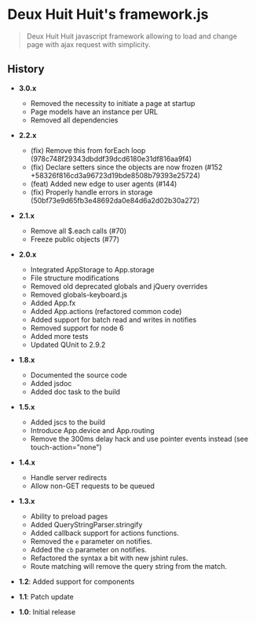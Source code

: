# Deux Huit Huit's framework.js

> Deux Huit Huit javascript framework allowing to load and change page with ajax request with simplicity.

## History

* **3.0.x**
	* Removed the necessity to initiate a page at startup
	* Page models have an instance per URL
	* Removed all dependencies

* **2.2.x**
	* (fix) Remove this from forEach loop (978c748f29343dbddf39dcd6180e31df816aa9f4)
	* (fix) Declare setters since the objects are now frozen (#152 +58326f816cd3a96723d19bde8508b79393e25724)
	* (feat) Added new edge to user agents (#144)
	* (fix) Properly handle errors in storage (50bf73e9d65fb3e48692da0e84d6a2d02b30a272)

* **2.1.x**
	* Remove all $.each calls (#70)
	* Freeze public objects (#77)
* **2.0.x**
	* Integrated AppStorage to App.storage
	* File structure modifications
	* Removed old deprecated globals and jQuery overrides
	* Removed globals-keyboard.js
	* Added App.fx
	* Added App.actions (refactored common code)
	* Added support for batch read and writes in notifies
	* Removed support for node 6
	* Added more tests
	* Updated QUnit to 2.9.2
* **1.8.x**
	* Documented the source code
	* Added jsdoc
	* Added doc task to the build
* **1.5.x**
	* Added jscs to the build
	* Introduce App.device and App.routing
	* Remove the 300ms delay hack and use pointer events instead (see touch-action="none")
* **1.4.x**
	* Handle server redirects
	* Allow non-GET requests to be queued
* **1.3.x**
	* Ability to preload pages
	* Added QueryStringParser.stringify
	* Added callback support for actions functions.
	* Removed the `e` parameter on notifies.
	* Added the `cb` parameter on notifies.
	* Refactored the syntax a bit with new jshint rules.
	* Route matching will remove the query string from the match.
* **1.2**: Added support for components
* **1.1**: Patch update
* **1.0**: Initial release
